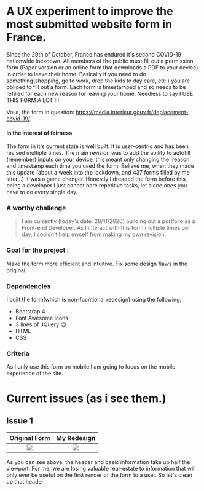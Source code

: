 # A UX experiment to improve the most submitted website form in France.

Since the 29th of October, France has endured it's second COVID-19 nationwide lockdown.
All members of the public must fill out a permission form (Paper version or an online form that downloads a PDF to your device) in order to leave their home.
Basically if you need to do something(shopping, go to work, drop the kids to day care, etc.) you are obliged to fill out a form.
Each form is timestamped and so needs to be refilled for each new reason for leaving your home.
Needless to say I USE THIS FORM A LOT !!!

Voila, the form in question: https://media.interieur.gouv.fr/deplacement-covid-19/

#### In the interest of fairness

The form in it's current state is well built. It is user-centric and has been revised multiple times. The main revision was to add the ability to autofill (remember) inputs on your device, this meant only changing the 'reason' and timestamp each time you used the form. Believe me, when they made this update (about a week into the lockdown, and 437 forms filled by me later...) It was a game changer. Honestly I dreaded the form before this, being a developer I just cannot bare repetitive tasks, let alone ones you have to do every single day.

### A worthy challenge

> I am currently (today's date: 28/11/2020) building out a portfolio as a Front-end Developer. As I interact with this form multiple times per day, I couldn't help myself from making my own revision.

### Goal for the project :

Make the form more efficient and intuitive. Fix some design flaws in the original.

### Dependencies

I built the form(which is non-fucntional redesign) using the following:

- Bootstrap 4
- Font Awesome Icons
- 3 lines of JQuery :wink:
- HTML
- CSS

### Criteria

As I only use this form on mobile I am going to focus on the mobile experience of the site.

# Current issues (as i see them.)

## Issue 1

Original Form            |  My Redesign
:-------------------------:|:-------------------------:
![](https://i.ibb.co/18djGrz/old-form.png)  |  ![](https://i.ibb.co/gV4Pkg4/new-form.png)

As you can see above, the header and basic information take up half the viewport.
For me, we are losing valuable real-estate to information that will only ever be useful on the first render of the form to a user.
So let's clean up that header.